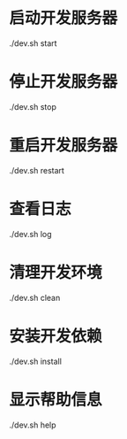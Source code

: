# 启动开发服务器

./dev.sh start

# 停止开发服务器

./dev.sh stop

# 重启开发服务器

./dev.sh restart

# 查看日志

./dev.sh log

# 清理开发环境

./dev.sh clean

# 安装开发依赖

./dev.sh install

# 显示帮助信息

./dev.sh help
